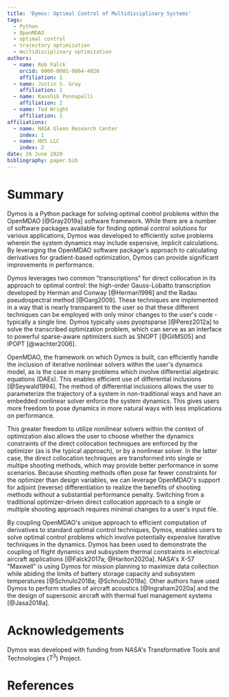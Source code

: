 ```yaml
---
title: 'Dymos: Optimal Control of Multidisciplinary Systems'
tags:
  - Python
  - OpenMDAO
  - optimal control
  - trajectory optimization
  - multidisciplinary optimization
authors:
  - name: Rob Falck
    orcid: 0000-0001-9864-4928
    affiliation: 1
  - name: Justin S. Gray
    affiliation: 1
  - name: Kaushik Ponnapalli
    affiliation: 2
  - name: Ted Wright
    affiliation: 1
affiliations:
  - name: NASA Glenn Research Center
    index: 1
  - name: HX5 LLC
    index: 2
date: 26 June 2020
bibliography: paper.bib
---
```


# Summary

Dymos is a Python package for solving optimal control problems within
the OpenMDAO [@Gray2019a] software framework.  While there are a number of software
packages available for finding optimal control solutions for various applications,
Dymos was developed to efficiently solve problems wherein the system dynamics
may include expensive, implicit calculations.  By leveraging the OpenMDAO software
package's approach to calculating derivatives for gradient-based optimization,
Dymos can provide significant improvements in performance.

Dymos leverages two common "transcriptions" for direct collocation in its approach to optimal control:
the high-order Gauss-Lobatto transcription developed by Herman and Conway [@Herman1996]
and the Radau pseudospectral method [@Garg2009].  These techniques are implemented
in a way that is nearly transparent to the user so that these different
techniques can be employed with only minor changes to the user's code - typically a single line.
Dymos typically uses pyoptsparse [@Perez2012a] to solve the transcribed optimization problem, which
can serve as an interface to powerful sparse-aware optimizers such as SNOPT [@GilMS05] and IPOPT [@wachter2006].

OpenMDAO, the framework on which Dymos is built, can efficiently handle
the inclusion of iterative nonlinear solvers within the user's dynamics model,
as is the case in many problems which involve differential algebraic equations (DAEs).
This enables efficient use of differential inclusions [@Seywald1994].
The method of differential inclusions allows the user to parameterize the trajectory
of a system in non-traditional ways and have an embedded nonlinear solver enforce
the system dynamics.  This gives users more freedom to pose dynamics in
more natural ways with less implications on performance.

This greater freedom to utilize nonilinear solvers within the context of optimization
also allows the user to choose whether the dynamics constraints of the direct collocation
techniques are enforced by the optimizer (as is the typical approach), or by a nonlinear
solver.  In the latter case, the direct collocation techniques are transformed into
single or multipe shooting methods, which may provide better performance in some scenarios.
Because shooting methods often pose far fewer constraints for the optimizer than design variables,
we can leverage OpenMDAO's support for adjoint (reverse) differentiation to realize the benefits
of shooting methods without a substantial performance penalty.  Switching from a traditional
optimizer-driven direct collocation approach to a single or multiple shooting approach requires
minimal changes to a user's input file.

By coupling OpenMDAO's unique approach to efficient computation of derivatives to
standard optimal control techniques, Dymos, enables users to solve optimal control
problems which involve potentially expensive iterative techniques in the dynamics.
Dymos has been used to demonstrate the coupling of flight dynamics and subsystem
thermal constraints in electrical aircraft applications [@Falck2017a; @Hariton2020a].
NASA's X-57 "Maxwell" is using Dymos for mission planning to maximize
data collection while abiding the limits of battery storage capacity and
subsystem temperatures [@Schnulo2018a; @Schnulo2019a].  Other authors have
used Dymos to perform studies of aircraft acoustics [@Ingraham2020a] and
the the design of supersonic aircraft with thermal fuel management systems [@Jasa2018a].

# Acknowledgements

Dymos was developed with funding from NASA's Transformative Tools and Technologies ($T^3$) Project.

# References
